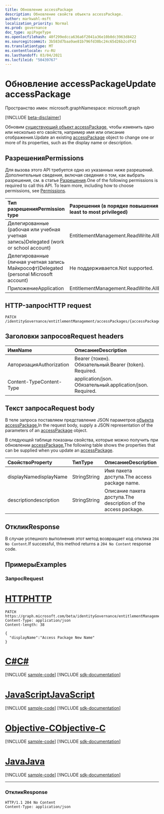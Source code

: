 ```yaml
---
title: Обновление accessPackage
description: Обновление свойств объекта accessPackage.
author: markwahl-msft
localization_priority: Normal
ms.prod: governance
doc_type: apiPageType
ms.openlocfilehash: 40f299edcca636a6f2041a36e10b0dc3963d8422
ms.sourcegitcommit: 3b583d7baa9ae81b796fd30bc24c65d26b2cdf43
ms.translationtype: MT
ms.contentlocale: ru-RU
ms.lasthandoff: 03/04/2021
ms.locfileid: "50439767"
---
```

# <a name="update-accesspackage"></a><span data-ttu-id="6a667-103">Обновление accessPackage</span><span class="sxs-lookup"><span data-stu-id="6a667-103">Update accessPackage</span></span>

<span data-ttu-id="6a667-104">Пространство имен: microsoft.graph</span><span class="sxs-lookup"><span data-stu-id="6a667-104">Namespace: microsoft.graph</span></span>

[!INCLUDE [beta-disclaimer](../../includes/beta-disclaimer.md)]

<span data-ttu-id="6a667-105">Обновим [существующий объект accessPackage,](../resources/accesspackage.md) чтобы изменить одно или несколько его свойств, например имя или описание отображения.</span><span class="sxs-lookup"><span data-stu-id="6a667-105">Update an existing [accessPackage](../resources/accesspackage.md) object to change one or more of its properties, such as the display name or description.</span></span>

## <a name="permissions"></a><span data-ttu-id="6a667-106">Разрешения</span><span class="sxs-lookup"><span data-stu-id="6a667-106">Permissions</span></span>
<span data-ttu-id="6a667-p101">Для вызова этого API требуется одно из указанных ниже разрешений. Дополнительные сведения, включая сведения о том, как выбрать разрешения, см. в статье [Разрешения](/graph/permissions-reference.md).</span><span class="sxs-lookup"><span data-stu-id="6a667-p101">One of the following permissions is required to call this API. To learn more, including how to choose permissions, see [Permissions](/graph/permissions-reference.md).</span></span>

|<span data-ttu-id="6a667-109">Тип разрешения</span><span class="sxs-lookup"><span data-stu-id="6a667-109">Permission type</span></span>|<span data-ttu-id="6a667-110">Разрешения (в порядке повышения привилегий)</span><span class="sxs-lookup"><span data-stu-id="6a667-110">Permissions (from least to most privileged)</span></span>|
|:---|:---|
|<span data-ttu-id="6a667-111">Делегированные (рабочая или учебная учетная запись)</span><span class="sxs-lookup"><span data-stu-id="6a667-111">Delegated (work or school account)</span></span>     | <span data-ttu-id="6a667-112">EntitlementManagement.ReadWrite.All</span><span class="sxs-lookup"><span data-stu-id="6a667-112">EntitlementManagement.ReadWrite.All</span></span> |
|<span data-ttu-id="6a667-113">Делегированные (личная учетная запись Майкрософт)</span><span class="sxs-lookup"><span data-stu-id="6a667-113">Delegated (personal Microsoft account)</span></span> | <span data-ttu-id="6a667-114">Не поддерживается.</span><span class="sxs-lookup"><span data-stu-id="6a667-114">Not supported.</span></span> |
|<span data-ttu-id="6a667-115">Приложение</span><span class="sxs-lookup"><span data-stu-id="6a667-115">Application</span></span>                            | <span data-ttu-id="6a667-116">EntitlementManagement.ReadWrite.All</span><span class="sxs-lookup"><span data-stu-id="6a667-116">EntitlementManagement.ReadWrite.All</span></span> |

## <a name="http-request"></a><span data-ttu-id="6a667-117">HTTP-запрос</span><span class="sxs-lookup"><span data-stu-id="6a667-117">HTTP request</span></span>
<!-- {
  "blockType": "ignored"
}
-->
```http
PATCH /identityGovernance/entitlementManagement/accessPackages/{accessPackageId}
```
## <a name="request-headers"></a><span data-ttu-id="6a667-118">Заголовки запросов</span><span class="sxs-lookup"><span data-stu-id="6a667-118">Request headers</span></span>
|<span data-ttu-id="6a667-119">Имя</span><span class="sxs-lookup"><span data-stu-id="6a667-119">Name</span></span>|<span data-ttu-id="6a667-120">Описание</span><span class="sxs-lookup"><span data-stu-id="6a667-120">Description</span></span>|
|:---|:---|
|<span data-ttu-id="6a667-121">Авторизация</span><span class="sxs-lookup"><span data-stu-id="6a667-121">Authorization</span></span>|<span data-ttu-id="6a667-p102">Bearer {токен}. Обязательный.</span><span class="sxs-lookup"><span data-stu-id="6a667-p102">Bearer {token}. Required.</span></span>|
|<span data-ttu-id="6a667-124">Content-Type</span><span class="sxs-lookup"><span data-stu-id="6a667-124">Content-Type</span></span>|<span data-ttu-id="6a667-p103">application/json. Обязательный.</span><span class="sxs-lookup"><span data-stu-id="6a667-p103">application/json. Required.</span></span>|

## <a name="request-body"></a><span data-ttu-id="6a667-127">Текст запроса</span><span class="sxs-lookup"><span data-stu-id="6a667-127">Request body</span></span>
<span data-ttu-id="6a667-128">В теле запроса поставляем представление JSON параметров [объекта accessPackage.](../resources/accesspackage.md)</span><span class="sxs-lookup"><span data-stu-id="6a667-128">In the request body, supply a JSON representation of the parameters of an [accessPackage](../resources/accesspackage.md) object.</span></span>

<span data-ttu-id="6a667-129">В следующей таблице показаны свойства, которые можно получить при обновлении [accessPackage.](../resources/accesspackage.md)</span><span class="sxs-lookup"><span data-stu-id="6a667-129">The following table shows the properties that can be supplied when you update an [accessPackage](../resources/accesspackage.md).</span></span>

|<span data-ttu-id="6a667-130">Свойство</span><span class="sxs-lookup"><span data-stu-id="6a667-130">Property</span></span>|<span data-ttu-id="6a667-131">Тип</span><span class="sxs-lookup"><span data-stu-id="6a667-131">Type</span></span>|<span data-ttu-id="6a667-132">Описание</span><span class="sxs-lookup"><span data-stu-id="6a667-132">Description</span></span>|
|:---|:---|:---|
|<span data-ttu-id="6a667-133">displayName</span><span class="sxs-lookup"><span data-stu-id="6a667-133">displayName</span></span>|<span data-ttu-id="6a667-134">String</span><span class="sxs-lookup"><span data-stu-id="6a667-134">String</span></span>|<span data-ttu-id="6a667-135">Имя пакета доступа.</span><span class="sxs-lookup"><span data-stu-id="6a667-135">The access package name.</span></span>|
|<span data-ttu-id="6a667-136">description</span><span class="sxs-lookup"><span data-stu-id="6a667-136">description</span></span>|<span data-ttu-id="6a667-137">String</span><span class="sxs-lookup"><span data-stu-id="6a667-137">String</span></span>|<span data-ttu-id="6a667-138">Описание пакета доступа.</span><span class="sxs-lookup"><span data-stu-id="6a667-138">The description of the access package.</span></span>|

## <a name="response"></a><span data-ttu-id="6a667-139">Отклик</span><span class="sxs-lookup"><span data-stu-id="6a667-139">Response</span></span>
<span data-ttu-id="6a667-140">В случае успешного выполнения этот метод возвращает код отклика `204 No Content`.</span><span class="sxs-lookup"><span data-stu-id="6a667-140">If successful, this method returns a `204 No Content` response code.</span></span>

## <a name="examples"></a><span data-ttu-id="6a667-141">Примеры</span><span class="sxs-lookup"><span data-stu-id="6a667-141">Examples</span></span>

### <a name="request"></a><span data-ttu-id="6a667-142">Запрос</span><span class="sxs-lookup"><span data-stu-id="6a667-142">Request</span></span>

# <a name="http"></a>[<span data-ttu-id="6a667-143">HTTP</span><span class="sxs-lookup"><span data-stu-id="6a667-143">HTTP</span></span>](#tab/http)
<!-- {
  "blockType": "request",
  "name": "update_accesspackage"
}
-->
``` http
PATCH https://graph.microsoft.com/beta/identityGovernance/entitlementManagement/accessPackages/{accessPackageId}
Content-Type: application/json
Content-length: 38

{
  "displayName":"Access Package New Name"
}
```
# <a name="c"></a>[<span data-ttu-id="6a667-144">C#</span><span class="sxs-lookup"><span data-stu-id="6a667-144">C#</span></span>](#tab/csharp)
[!INCLUDE [sample-code](../includes/snippets/csharp/update-accesspackage-csharp-snippets.md)]
[!INCLUDE [sdk-documentation](../includes/snippets/snippets-sdk-documentation-link.md)]

# <a name="javascript"></a>[<span data-ttu-id="6a667-145">JavaScript</span><span class="sxs-lookup"><span data-stu-id="6a667-145">JavaScript</span></span>](#tab/javascript)
[!INCLUDE [sample-code](../includes/snippets/javascript/update-accesspackage-javascript-snippets.md)]
[!INCLUDE [sdk-documentation](../includes/snippets/snippets-sdk-documentation-link.md)]

# <a name="objective-c"></a>[<span data-ttu-id="6a667-146">Objective-C</span><span class="sxs-lookup"><span data-stu-id="6a667-146">Objective-C</span></span>](#tab/objc)
[!INCLUDE [sample-code](../includes/snippets/objc/update-accesspackage-objc-snippets.md)]
[!INCLUDE [sdk-documentation](../includes/snippets/snippets-sdk-documentation-link.md)]

# <a name="java"></a>[<span data-ttu-id="6a667-147">Java</span><span class="sxs-lookup"><span data-stu-id="6a667-147">Java</span></span>](#tab/java)
[!INCLUDE [sample-code](../includes/snippets/java/update-accesspackage-java-snippets.md)]
[!INCLUDE [sdk-documentation](../includes/snippets/snippets-sdk-documentation-link.md)]

---



### <a name="response"></a><span data-ttu-id="6a667-148">Отклик</span><span class="sxs-lookup"><span data-stu-id="6a667-148">Response</span></span>

<!-- {
  "blockType": "response",
  "truncated": true
}
-->
``` http
HTTP/1.1 204 No Content
Content-Type: application/json
```

<!--
{
  "type": "#page.annotation",
  "description": "Update accessPackage",
  "keywords": "",
  "section": "documentation",
  "tocPath": "",
  "suppressions": [
  ]
}
-->


